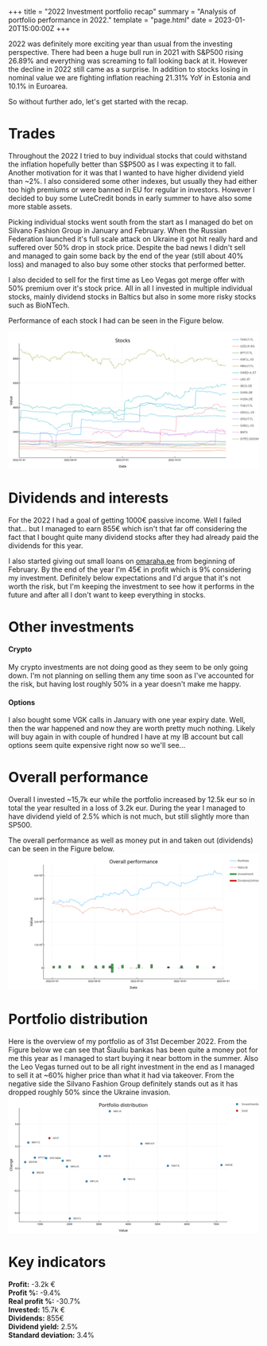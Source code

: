 +++
title = "2022 Investment portfolio recap"
summary = "Analysis of portfolio performance in 2022."
template = "page.html"
date = 2023-01-20T15:00:00Z
+++

2022 was definitely more exciting year than usual from the investing perspective.
There had been a huge bull run in 2021 with S&P500 rising 26.89% and everything was screaming to fall looking back at it.
However the decline in 2022 still came as a surprise.
In addition to stocks losing in nominal value we are fighting inflation reaching 21.31% YoY in Estonia and 10.1% in Euroarea.

So without further ado, let's get started with the recap.

# Trades
Throughout the 2022 I tried to buy individual stocks that could withstand the inflation hopefully better than S$P500 as I was expecting it to fall.
Another motivation for it was that I wanted to have higher dividend yield than ~2%.
I also considered some other indexes, but usually they had either too high premiums or were banned in EU for regular in investors.
However I decided to buy some LuteCredit bonds in early summer to have also some more stable assets.

Picking individual stocks went south from the start as I managed do bet on Silvano Fashion Group in January and February.
When the Russian Federation launched it's full scale attack on Ukraine it got hit really hard and suffered over 50% drop in stock price.
Despite the bad news I didn't sell and managed to gain some back by the end of the year (still about 40% loss) and managed to also buy some other stocks that performed better.

I also decided to sell for the first time as Leo Vegas got merge offer with 50% premium over it's stock price.
All in all I invested in multiple individual stocks, mainly dividend stocks in Baltics but also in some more risky stocks such as BioNTech.

Performance of each stock I had can be seen in the Figure below.

![img](../files/2022-overview.png)

# Dividends and interests

For the 2022 I had a goal of getting 1000€ passive income.
Well I failed that... but I managed to earn 855€ which isn't that far off considering the fact that I bought quite many dividend stocks after they had already paid the dividends for this year.

I also started giving out small loans on [omaraha.ee](https://omaraha.ee/et/) from beginning of February.
By the end of the year I'm 45€ in profit which is 9% considering my investment.
Definitely below expectations and I'd argue that it's not worth the risk, but I'm keeping the investment to see how it performs in the future and after all I don't want to keep everything in stocks.

# Other investments
#### Crypto
My crypto investments are not doing good as they seem to be only going down.
I'm not planning on selling them any time soon as I've accounted for the risk, but having lost roughly 50% in a year doesn't make me happy.

#### Options
I also bought some VGK calls in January with one year expiry date.
Well, then the war happened and now they are worth pretty much nothing.
Likely will buy again in with couple of hundred I have at my IB account but call options seem quite expensive right now so we'll see...

# Overall performance
Overall I invested ~15,7k eur while the portfolio increased by 12.5k eur so in total the year resulted in a loss of 3.2k eur.
During the year I managed to have dividend yield of 2.5% which is not much, but still slightly more than SP500.

The overall performance as well as money put in and taken out (dividends) can be seen in the Figure below.
![img](../files/2022-total.png)

# Portfolio distribution
Here is the overview of my portfolio as of 31st December 2022.
From the Figure below we can see that Šiauliu bankas has been quite a money pot for me this year as I managed to start buying it near bottom in the summer.
Also the Leo Vegas turned out to be all right investment in the end as I managed to sell it at ~60% higher price than what it had via takeover.
From the negative side the Silvano Fashion Group definitely stands out as it has dropped roughly 50% since the Ukraine invasion.
![img](../files/2022-past-distribution.png)

# Key indicators
**Profit:** -3.2k €  
**Profit %:** -9.4%  
**Real profit %:** -30.7%  
**Invested:** 15.7k €  
**Dividends:** 855€  
**Dividend yield:** 2.5%  
**Standard deviation:** 3.4%

